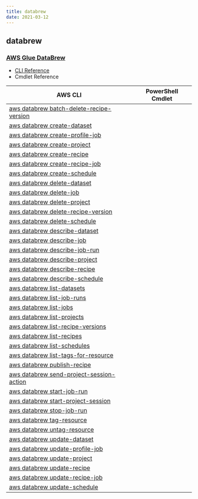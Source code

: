 ```yaml
---
title: databrew
date: 2021-03-12
---
```


## databrew

### [AWS Glue DataBrew](https://aws.amazon.com/glue/features/databrew/)

* [CLI Reference](https://docs.aws.amazon.com/cli/latest/reference/databrew/index.html)
* Cmdlet Reference

|AWS CLI|PowerShell Cmdlet|
|----|----|
|[aws databrew batch-delete-recipe-version](https://docs.aws.amazon.com/cli/latest/reference/databrew/batch-delete-recipe-version.html)||
|[aws databrew create-dataset](https://docs.aws.amazon.com/cli/latest/reference/databrew/create-dataset.html)||
|[aws databrew create-profile-job](https://docs.aws.amazon.com/cli/latest/reference/databrew/create-profile-job.html)||
|[aws databrew create-project](https://docs.aws.amazon.com/cli/latest/reference/databrew/create-project.html)||
|[aws databrew create-recipe](https://docs.aws.amazon.com/cli/latest/reference/databrew/create-recipe.html)||
|[aws databrew create-recipe-job](https://docs.aws.amazon.com/cli/latest/reference/databrew/create-recipe-job.html)||
|[aws databrew create-schedule](https://docs.aws.amazon.com/cli/latest/reference/databrew/create-schedule.html)||
|[aws databrew delete-dataset](https://docs.aws.amazon.com/cli/latest/reference/databrew/delete-dataset.html)||
|[aws databrew delete-job](https://docs.aws.amazon.com/cli/latest/reference/databrew/delete-job.html)||
|[aws databrew delete-project](https://docs.aws.amazon.com/cli/latest/reference/databrew/delete-project.html)||
|[aws databrew delete-recipe-version](https://docs.aws.amazon.com/cli/latest/reference/databrew/delete-recipe-version.html)||
|[aws databrew delete-schedule](https://docs.aws.amazon.com/cli/latest/reference/databrew/delete-schedule.html)||
|[aws databrew describe-dataset](https://docs.aws.amazon.com/cli/latest/reference/databrew/describe-dataset.html)||
|[aws databrew describe-job](https://docs.aws.amazon.com/cli/latest/reference/databrew/describe-job.html)||
|[aws databrew describe-job-run](https://docs.aws.amazon.com/cli/latest/reference/databrew/describe-job-run.html)||
|[aws databrew describe-project](https://docs.aws.amazon.com/cli/latest/reference/databrew/describe-project.html)||
|[aws databrew describe-recipe](https://docs.aws.amazon.com/cli/latest/reference/databrew/describe-recipe.html)||
|[aws databrew describe-schedule](https://docs.aws.amazon.com/cli/latest/reference/databrew/describe-schedule.html)||
|[aws databrew list-datasets](https://docs.aws.amazon.com/cli/latest/reference/databrew/list-datasets.html)||
|[aws databrew list-job-runs](https://docs.aws.amazon.com/cli/latest/reference/databrew/list-job-runs.html)||
|[aws databrew list-jobs](https://docs.aws.amazon.com/cli/latest/reference/databrew/list-jobs.html)||
|[aws databrew list-projects](https://docs.aws.amazon.com/cli/latest/reference/databrew/list-projects.html)||
|[aws databrew list-recipe-versions](https://docs.aws.amazon.com/cli/latest/reference/databrew/list-recipe-versions.html)||
|[aws databrew list-recipes](https://docs.aws.amazon.com/cli/latest/reference/databrew/list-recipes.html)||
|[aws databrew list-schedules](https://docs.aws.amazon.com/cli/latest/reference/databrew/list-schedules.html)||
|[aws databrew list-tags-for-resource](https://docs.aws.amazon.com/cli/latest/reference/databrew/list-tags-for-resource.html)||
|[aws databrew publish-recipe](https://docs.aws.amazon.com/cli/latest/reference/databrew/publish-recipe.html)||
|[aws databrew send-project-session-action](https://docs.aws.amazon.com/cli/latest/reference/databrew/send-project-session-action.html)||
|[aws databrew start-job-run](https://docs.aws.amazon.com/cli/latest/reference/databrew/start-job-run.html)||
|[aws databrew start-project-session](https://docs.aws.amazon.com/cli/latest/reference/databrew/start-project-session.html)||
|[aws databrew stop-job-run](https://docs.aws.amazon.com/cli/latest/reference/databrew/stop-job-run.html)||
|[aws databrew tag-resource](https://docs.aws.amazon.com/cli/latest/reference/databrew/tag-resource.html)||
|[aws databrew untag-resource](https://docs.aws.amazon.com/cli/latest/reference/databrew/untag-resource.html)||
|[aws databrew update-dataset](https://docs.aws.amazon.com/cli/latest/reference/databrew/update-dataset.html)||
|[aws databrew update-profile-job](https://docs.aws.amazon.com/cli/latest/reference/databrew/update-profile-job.html)||
|[aws databrew update-project](https://docs.aws.amazon.com/cli/latest/reference/databrew/update-project.html)||
|[aws databrew update-recipe](https://docs.aws.amazon.com/cli/latest/reference/databrew/update-recipe.html)||
|[aws databrew update-recipe-job](https://docs.aws.amazon.com/cli/latest/reference/databrew/update-recipe-job.html)||
|[aws databrew update-schedule](https://docs.aws.amazon.com/cli/latest/reference/databrew/update-schedule.html)||

